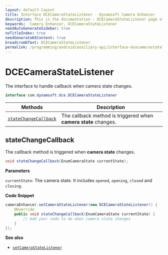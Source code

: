 ```yaml
---
layout: default-layout
title: Interface DCECameraStateListener - Dynamsoft Camera Enhancer
description: This is the documentation - DCECameraStateListener page of Dynamsoft Camera Enhancer.
keywords:  Camera Enhancer, DCECameraStateListener
needAutoGenerateSidebar: true
noTitleIndex: true
needGenerateH3Content: true
breadcrumbText: DCECameraStateListener
permalink: /programming/android/auxiliary-api/interface-dcecamerastatelistener-v3.0.3.html
---
```


# DCECameraStateListener

The interface to handle callback when camera state changes.

```java
interface com.dynamsoft.dce.DCECameraStateListener
```

| Methods | Description |
| --------- | ----------- |
| [`stateChangeCallback`](#statechangecallback) | The callback method is triggered when **camera state** changes. |

## stateChangeCallback

The callback method is triggered when **camera state** changes.

```java
void stateChangeCallback(EnumCameraState currentState);
```

**Parameters**

`currentState`: The camera state. It includes `opened`, `opening`, `closed` and `closing`.

**Code Snippet**

```java
cameraEnhancer.setCameraStateListener(new DCECameraStateListener() {
    @Override
    public void stateChangeCallback(EnumCameraState currentState) {
        // Add your code to do when camera state changes
    }
});
```

**See also**

- [`setCameraStateListener`](../camera-enhancer/camera-enhancer.md#setcamerastatelistener)
